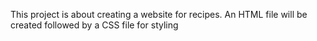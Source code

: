 This project is about creating a website for recipes.
An HTML file will be created followed by a CSS file for styling 